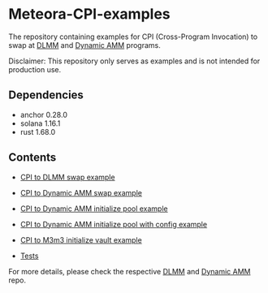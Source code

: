 # Meteora-CPI-examples

The repository containing examples for CPI (Cross-Program Invocation) to swap at [DLMM](https://github.com/meteoraAg/dlmm-sdk) and [Dynamic AMM](https://github.com/mercurial-finance/mercurial-dynamic-amm-sdk) programs.

Disclaimer: This repository only serves as examples and is not intended for production use.

## Dependencies

- anchor 0.28.0
- solana 1.16.1
- rust 1.68.0

## Contents

- [CPI to DLMM swap example](programs/cpi-example/src/instructions/dlmm_cpi/swap.rs)
- [CPI to Dynamic AMM swap example](programs/cpi-example/src/instructions/dynamic_amm_cpi/swap.rs)

- [CPI to Dynamic AMM initialize pool example](programs/cpi-example/src/instructions/dynamic_amm_cpi/initialize_customizable_permissionless_pool.rs)
- [CPI to Dynamic AMM initialize pool with config example](programs/cpi-example/src/instructions/dynamic_amm_cpi/initialize_permissionless_pool_with_config.rs)

- [CPI to M3m3 initialize vault example](programs/cpi-example/src/instructions/m3m3_cpi/initialize_vault.rs)

- [Tests](programs/cpi-example/tests/)

For more details, please check the respective [DLMM](https://github.com/meteoraAg/dlmm-sdk) and [Dynamic AMM](https://github.com/mercurial-finance/mercurial-dynamic-amm-sdk) repo.
